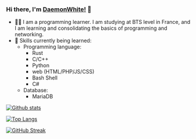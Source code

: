 <!--
**DaemonWhite/DaemonWhite** is a ✨ _special_ ✨ repository because its `README.md` (this file) appears on your GitHub profile.

Here are some ideas to get you started:

- 🔭 I’m currently working on ...
- 🌱 I’m currently learning ...
- 👯 I’m looking to collaborate on ...
- 🤔 I’m looking for help with ...
- 💬 Ask me about ...
- 📫 How to reach me: ...
- 😄 Pronouns: ...
- ⚡ Fun fact: ...
-->

### Hi there, I'm [DaemonWhite!](https://github.com/daemonwhite) :wave:
- 👩🏻  I am a programming learner. I am studying at BTS level in France, and I am learning and consolidating the basics of programming and networking.
- :blue_book: Skills currently being learned:
    - Programming language:
        - Rust
        - C/C++
        - Python
        - web (HTML/PHP/JS/CSS)
        - Bash Shell
        - C#
    -  Database:
        - MariaDB
      
[![Github stats](https://github-readme-stats.vercel.app/api?username=daemonwhite&count_private=true&show_icons=true&&icon_color=00ff84&&bg_color=20,0971be,811198&title_color=fff&text_color=fff)](https://github.com/daemonwhite/)

[![Top Langs](https://github-readme-stats.vercel.app/api/top-langs/?username=daemonwhite&langs_count=10&bg_color=20,0971be,811198&title_color=fff&text_color=fff&hide=qmake,meson&layout=compact&card_width=445)](https://github.com/daemonwhite/)

[![GitHub Streak](http://github-readme-streak-stats.herokuapp.com?user=DaemonWhite&theme=tokyonight&date_format=M%20j%5B%2C%20Y%5D&fire=D71EFF&ring=811299&background=DD272700)](https://github.com/daemonwhite/)
